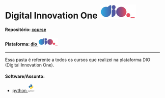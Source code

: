 # Digital Innovation One   <img src="../0-outros/logos/plataforma/dio.jpeg" alt="dio" width="auto" height="45">

#### Repositório: [course](../)
#### Plataforma: <a href="./">dio   <img src="../0-outros/logos/plataforma/dio.jpeg" alt="dio" width="auto" height="25"></a>

---

Essa pasta é referente a todos os cursos que realizei na plataforma DIO (Digital Innovation One).

#### Software/Assunto:
- <a href="./python">python   <img src="../0-outros/logos/software/python.png" alt="python" width="auto" height="25"></a>